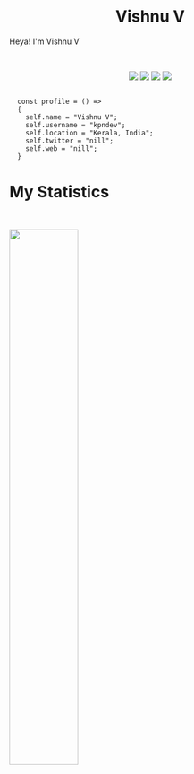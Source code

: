 <h1 align="center">
  <b>Vishnu V</b>
</h1>

Heya! I'm Vishnu V

<br>

<p>
<div align="center">
  <img src="https://img.shields.io/badge/-ReactJs-61DAFB?logo=react&logoColor=white&style=for-the-badge">
  <img src="https://img.shields.io/badge/Node.js-43853D?style=for-the-badge&logo=node.js&logoColor=white">
  <img src="https://img.shields.io/badge/-MONGO DB-98b982?style=for-the-badge&logo=mongodb&logoColor=98b982&labelColor=282828">
  <img src="https://img.shields.io/badge/Bootstrap-563D7C?style=for-the-badge&logo=bootstrap&logoColor=white">
                                                                                                                              
</div>
</p>

```javasript
    
  const profile = () => 
  {
    self.name = "Vishnu V";
    self.username = "kpndev";
    self.location = "Kerala, India";
    self.twitter = "nill";
    self.web = "nill";
  }
````

# My Statistics

<br/>
<p align="left">
  <img width="49.5%" src="ttps://github-readme-stats.vercel.app/api?username={KpnDevelopment}&theme=blue-green" />
</p>
<br>
